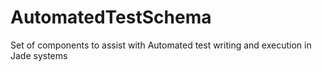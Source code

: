 # AutomatedTestSchema
Set of components to assist with Automated test writing and execution in Jade systems
